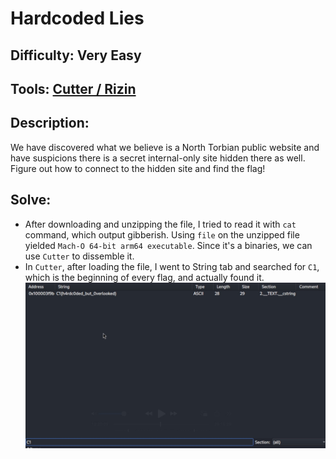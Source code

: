 # Hardcoded Lies
## Difficulty: Very Easy
## Tools: [Cutter / Rizin](https://www.kali.org/tools/rizin-cutter/)
## Description:
We have discovered what we believe is a North Torbian public website and have suspicions there is a secret internal-only site hidden there as well. Figure out how to connect to the hidden site and find the flag!
## Solve:
- After downloading and unzipping the file, I tried to read it with ```cat``` command, which output gibberish. Using ```file``` on the unzipped file yielded ```Mach-O 64-bit arm64 executable```. Since it's a binaries, we can use ```Cutter``` to dissemble it.
- In ```Cutter```, after loading the file, I went to String tab and searched for ```C1```, which is the beginning of every flag, and actually found it.
![flag](flag.jpg)